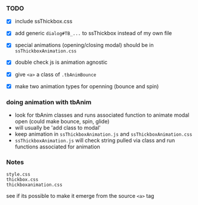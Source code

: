 
### TODO

- [x] include ssThickbox.css
- [x] add generic `dialog#TB_...` to ssThickbox instead of my own file
- [x] special animations (opening/closing modal) should be in `ssThickboxAnimation.css`
- [x] double check js is animation agnostic

- [x] give `<a>` a class of `.tbAnimBounce`

- [x] make two animation types for openning (bounce and spin)

### doing animation with tbAnim

- look for tbAnim classes and runs associated function to animate modal open (could make bounce, spin, glide)
- will usually be 'add class to modal' 
- keep animation in `ssThickboxAnimation.js` and `ssThickboxAnimation.css`
- `ssThickboxAnimation.js` will check string pulled via class and run functions associated for animation


### Notes
```
style.css
thickbox.css
thickboxanimation.css
```

see if its possible to make it emerge from the source `<a>` tag